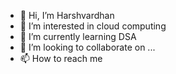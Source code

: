 - 👋 Hi, I’m Harshvardhan 
- 👀 I’m interested in cloud computing 
- 🌱 I’m currently learning DSA
- 💞️ I’m looking to collaborate on ...
- 📫 How to reach me 

<!---
Harshpatil0508/Harshpatil0508 is a ✨ special ✨ repository because its `README.md` (this file) appears on your GitHub profile.
You can click the Preview link to take a look at your changes.
--->

